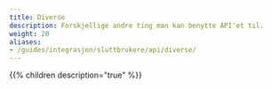 ```yaml
---
title: Diverse
description: Forskjellige andre ting man kan benytte API'et til.
weight: 20
aliases:
- /guides/integrasjon/sluttbrukere/api/diverse/
---
```



{{% children description="true" %}}
